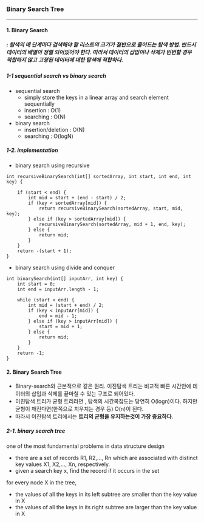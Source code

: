 ### Binary Search Tree

---

#### 1. Binary Search
##### :  탐색의 매 단계마다 검색해야 할 리스트의 크기가 절반으로 줄어드는 탐색 방법. 반드시  데이터의  배열이  정렬  되어있어야  한다. 따라서  데이터의  삽입이나  삭제가  빈번할  경우  적합하지  않고  고정된  데이터에  대한  탐색에  적합하다.


##### 1-1 sequential search vs binary search

- sequential search 
	- simply store the keys in a linear array and search element sequentially
	- insertion : O(1)
	- searching : O(N) 
- binary search
	- insertion/deletion : O(N)
	- searching : O(logN)

##### 1-2. implementation

- binary search using recursive
```
int recursiveBinarySearch(int[] sortedArray, int start, int end, int key) {

	if (start < end) {
		int mid = start + (end - start) / 2;
		if (key < sortedArray[mid]) {
			return recursiveBinarySearch(sortedArray, start, mid, key);
		} else if (key > sortedArray[mid]) {
			recursiveBinarySearch(sortedArray, mid + 1, end, key);
		} else {
			return mid;
		}
	} 
	return -(start + 1);
}
```

- binary search using divide and conquer
```
int binarySearch(int[] inputArr, int key) {
	int start = 0;
	int end = inputArr.length - 1;
	
	while (start < end) {
		int mid = (start + end) / 2;
		if (key < inputArr[mid]) {
			end = mid - 1;
		} else if (key > inputArr[mid]) {
			start = mid + 1;
		} else {
			return mid;
		}
	} 
	return -1;
} 
```

#### 2. Binary Search Tree

-   Binary-search와  근본적으로  같은  원리. 이진탐색  트리는  비교적  빠른  시간안에  데이터의  삽입과  삭제를  끝마칠  수  있는  구조로  되어있다.
-   이진탐색  트리가  균형  트리라면 , 탐색의  시간복잡도는  당연히 O(logn)이다. 하지만  균형이  깨진다면(한쪽으로  치우치는  경우  등) O(n)이  된다.
-   따라서  이진탐색  트리에서는  **트리의 균형을 유지하는것이 가장 중요하다**.


##### 2-1. binary search tree

one of the most fundamental problems in data structure design
- there are a set of records R1, R2,..., Rn which are associated with distinct key values X1, X2,..., Xn, respectively.
- given a search key x, find the record if it occurs in the set

for every node X in the tree,
- the values of all the keys in its left subtree are smaller than the key value in X
- the values of all the keys in its right subtree are larger than the key value in X

